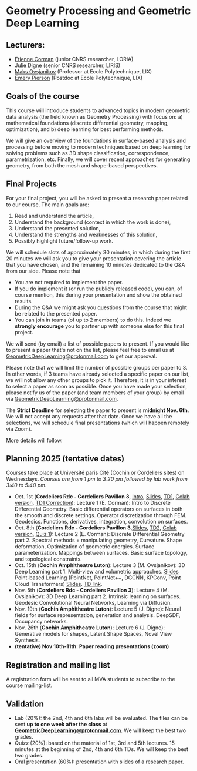# Geometry Processing and Geometric Deep Learning

## Lecturers:

- [Etienne Corman](https://members.loria.fr/ECorman/) (junior CNRS researcher, LORIA)
- [Julie Digne](https://liris.cnrs.fr/julie.digne/) (senior CNRS researcher, LIRIS)
- [Maks Ovsjanikov](https://www.lix.polytechnique.fr/~maks/) (Professor at Ecole Polytechnique, LIX)
- [Emery Pierson](https://daidedou.github.io) (Postdoc at Ecole Polytechnique, LIX)

## Goals of the course

 This course will introduce students to advanced topics in modern geometric data analysis (the field known as Geometry Processing) with focus on: 
a) mathematical foundations (discrete differential geometry, mapping, optimization), and 
b) deep learning for best performing methods. 


We will give an overview of the foundations in surface-based analysis and processing before moving to modern techniques based on deep learning for solving problems such as 3D shape classification, correspondence, parametrization, etc. Finally, we will cover recent approaches for generating geometry, from both the mesh and shape-based perspectives.

## Final Projects

For your final project, you will be asked to present a research paper related to our course. The main goals are:
1. Read and understand the article,
2. Understand the background (context in which the work is done),
3. Understand the presented solution,
4. Understand the strengths and weaknesses of this solution,
5. Possibly highlight future/follow-up work.

We will schedule slots of approximately 30 minutes, in which during the first 20 minutes we will ask you to give your presentation covering the article that you have chosen, and the remaining 10 minutes dedicated to the Q&A from our side. Please note that
- You are not required to implement the paper.
- If you do implement it (or run the publicly released code), you can, of course mention, this during your presentation and show the obtained results.
- During the Q&A we might ask you questions from the course that might be related to the presented paper.
- You can join in teams (of up to 2 members) to do this. Indeed we **strongly encourage** you to partner up with someone else for this final project.

We will send (by email) a list of possible papers to present. If you would like to present a paper that's not on the list, please feel free to email us at GeometricDeepLearning@protonmail.com to get our approval. 

Please note that we will limit the number of possible groups per paper to 3. In other words, if 3 teams have already selected a specific paper on our list, we will not allow any other groups to pick it. Therefore, it is in your interest to select a paper as soon as possible. Once you have made your selection, please notify us of the paper (and team members of your group) by email via GeometricDeepLearning@protonmail.com.

The **Strict Deadline** for selecting the paper to present is **midnight Nov. 6th**. We will not accept any requests after that date. Once we have all the selections, we will schedule final presentations (which will happen remotely via Zoom).

More details will follow.

<!--The list of papers is available at this [link](https://docs.google.com/document/d/1iVGCgSMZf_lFjlYCdPU__8Tux8y1pf-TiKqnVniCATA/edit?tab=t.0).

The papers have been selected and the final schedule is ready! You can find the schedule at this [link](https://docs.google.com/document/d/15WPGpft7smMMixXV0LAlb3y_Sby5Kkoh_1I_-6mz7nE/edit?tab=t.0).
 Please follow the instructions below (in addition of the other instructions above):
- Presentations should last 20 minutes, there will be a limited tolerance if you are late, as the schedule is tight.
- There will be 5 minutes of questions, either on the paper or on some concepts seen during the course.
- The presentations should be in english
- We ask you to join the zoom link only 5 minutes before the start of your time slot, and to be on time to respect everyone's schedule.

Don't hesitate to let us know if you have any questions or comments.-->


## Planning 2025 (tentative dates)

Courses take place at Université paris Cité (Cochin or Cordeliers sites) on Wednesdays. *Courses are from 1 pm to 3:20 pm followed by lab work from 3:40 to 5:40 pm.*

- Oct. 1st (**Cordeliers Rdc - Cordeliers Pavillon 3**, [Intro](https://members.loria.fr/ECorman/mva_geom/MVA_Course_Introduction.pdf), [Slides](https://members.loria.fr/ECorman/mva_geom/MVA_lecture1.pdf), [TD1](https://members.loria.fr/ECorman/mva_geom/TD1.zip), [Colab version](https://colab.research.google.com/drive/1qUBrdEXiUEsRJpgVUMrrwkceoz7QnMB1?usp=sharing), [TD1 Correction](https://members.loria.fr/ECorman/mva_geom/TD1_correction.ipynb)): Lecture 1 (E. Corman): Intro to Discrete Differential Geometry. Basic differential operators on surfaces in both the smooth and discrete settings. Operator discretization through FEM. Geodesics. Functions, derivatives, integration, convolution on surfaces.
- Oct. 8th (**Cordeliers Rdc - Cordeliers Pavillon 3**,[Slides](https://members.loria.fr/ECorman/mva_geom/MVA_lecture2.pdf), [TD2](https://members.loria.fr/ECorman/mva_geom/TD2.ipynb), [Colab version](https://colab.research.google.com/drive/1Mpy5uCqA_zM7P-tCpTqTM5oHr0MgH2Yx?usp=sharing), [Quiz 1](https://surveyjs.io/published?id=349f91ad-bb37-4f5d-918c-efb38c06f044)): Lecture 2 (E. Corman):  Discrete Differential Geometry part 2. Spectral methods + manipulating geometry, Curvature. Shape deformation, Optimization of geometric energies. Surface parameterization. Mappings between surfaces. Basic surface topology, and topological constraints.
- Oct. 15th (**Cochin Amphitheatre Luton**): Lecture 3 (M. Ovsjanikov): 3D Deep Learning part 1. Multi-view and volumetric approaches. [Slides](https://www.dropbox.com/scl/fi/rhtvkvhoux6sahbd355sv/MVA-2025-Lecture-3-part-1.pdf?rlkey=oxzmhzcd3infhw1b3gvj0ts8w&st=2yz3qp69&dl=0) Point-based Learning (PointNet, PointNet++, DGCNN, KPConv, Point Cloud Transformers) [Slides](https://www.dropbox.com/scl/fi/65mtjl6fh97e4dtdqxemk/MVA-2025-Lecture-3-part-2.pdf?rlkey=8ttqg4czd9gpds7umabojphdb&st=3budjilg&dl=0). [TD link](Lab4.ipynb).
- Nov. 5th (**Cordeliers Rdc - Cordeliers Pavillon 3**): Lecture 4 (M. Ovsjanikov):  3D Deep Learning part 2. Intrinsic learning on surfaces. Geodesic Convolutional Neural Networks, Learning via Diffusion.
- Nov. 19th (**Cochin Amphitheatre Luton**): Lecture 5 (J. Digne): Neural fields for surface representation, generation and analysis. DeepSDF, Occupancy networks.
- Nov. 26th (**Cochin Amphitheatre Luton**): Lecture 6 (J. Digne): Generative models for shapes, Latent Shape Spaces, Novel View Synthesis.
- **(tentative) Nov 10th-11th: Paper reading presentations (zoom)**


## Registration and mailing list
A registration form will be sent to all MVA students to subscribe to the course mailing-list.

## Validation
- Lab (20%): the 2nd, 4th and 6th labs will be evaluated. The files can be sent **up to one week after the class** at **GeometricDeepLearning@protonmail.com**. We will keep the best two grades.
- Quizz (20%): based on the material of 1st, 3rd and 5th lectures. 15 minutes at the beginning of 2nd, 4th and 6th TDs. We will keep the best two grades.
- Oral presentation (60%): presentation with slides of a research paper.

